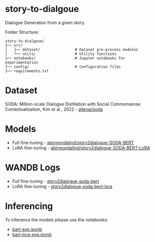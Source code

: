 # story-to-dialgoue
Dialogue Generation from a given story.


Folder Structure:
```
story-to-dialgoue/
├── src/
│   ├── dataset/                # Dataset pre-process modules
│   └── utils/                  # Utility functions
├── notebooks/                  # Jupyter notebooks for experimentation
├── config/                     # Configuration files
├── requirements.txt
```

# Dataset
SODA: Million-scale Dialogue Distillation with Social Commonsense Contextualization, Kim et al., 2022 - [allenai/soda](https://huggingface.co/datasets/allenai/soda)

# Models
- Full fine-tuning - [abirmondalind/story2dialogue-SODA-BERT](https://huggingface.co/abirmondalind/story2dialogue-SODA-BERT)
- LoRA fine-tuning - [abirmondalind/story2dialogue-SODA-BERT-LoRA](https://huggingface.co/abirmondalind/story2dialogue-SODA-BERT-LoRA)

# WANDB Logs
- Full fine-tuning - [story2dialogue-soda-bert](https://wandb.ai/abirmondalind/story2dialogue-soda-bert)
- LoRA fine-tuning - [story2dialogue-soda-bert-lora](https://wandb.ai/abirmondalind/story2dialogue-soda-bert-lora)

# Inferencing
To inference the models please use the notebooks:
- [bart-exp.ipynb](https://github.com/abirmondal/story-to-dialgoue/blob/main/notebooks/bart-exp.ipynb)
- [bart-lora-exp.ipynb](https://github.com/abirmondal/story-to-dialgoue/blob/main/notebooks/bart-lora-exp.ipynb)
